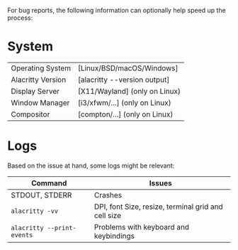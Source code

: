 For bug reports, the following information can optionally help speed up the process:

# System

|                   |                               |
|-------------------|-------------------------------|
| Operating System  | [Linux/BSD/macOS/Windows]     |
| Alacritty Version | [alacritty --version output]  |
| Display Server    | [X11/Wayland] (only on Linux) |
| Window Manager    | [i3/xfwm/...] (only on Linux) |
| Compositor        | [compton/...] (only on Linux) |

# Logs

Based on the issue at hand, some logs might be relevant:

| Command                    | Issues                                              |
|----------------------------|-----------------------------------------------------|
| STDOUT, STDERR             | Crashes                                             |
| `alacritty -vv`            | DPI, font Size, resize, terminal grid and cell size |
| `alacritty --print-events` | Problems with keyboard and keybindings              |
